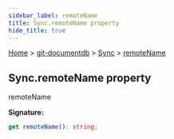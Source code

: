 ```yaml
---
sidebar_label: remoteName
title: Sync.remoteName property
hide_title: true
---
```


[Home](./index.md) &gt; [git-documentdb](./git-documentdb.md) &gt; [Sync](./git-documentdb.sync.md) &gt; [remoteName](./git-documentdb.sync.remotename.md)

## Sync.remoteName property

remoteName

<b>Signature:</b>

```typescript
get remoteName(): string;
```
